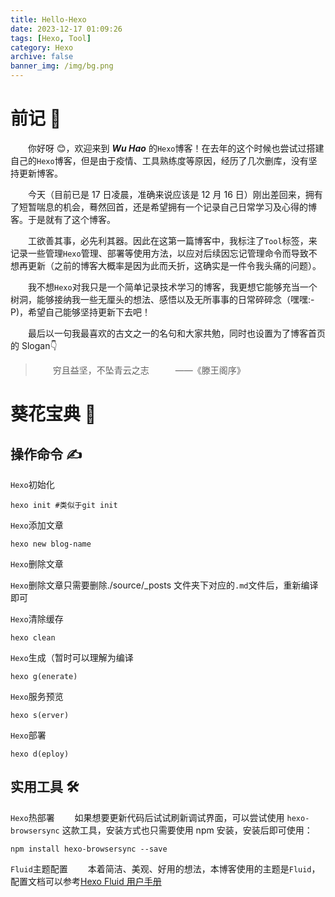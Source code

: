 ```yaml
---
title: Hello-Hexo
date: 2023-12-17 01:09:26
tags: [Hexo, Tool]
category: Hexo
archive: false
banner_img: /img/bg.png
---
```


# 前记 📘

&emsp;&emsp;你好呀 😊，欢迎来到 **_Wu Hao_** 的`Hexo`博客！在去年的这个时候也尝试过搭建自己的`Hexo`博客，但是由于疫情、工具熟练度等原因，经历了几次删库，没有坚持更新博客。

&emsp;&emsp;今天（目前已是 17 日凌晨，准确来说应该是 12 月 16 日）刚出差回来，拥有了短暂喘息的机会，蓦然回首，还是希望拥有一个记录自己日常学习及心得的博客。于是就有了这个博客。

&emsp;&emsp;工欲善其事，必先利其器。因此在这第一篇博客中，我标注了`Tool`标签，来记录一些管理`Hexo`管理、部署等使用方法，以应对后续因忘记管理命令而导致不想再更新（之前的博客大概率是因为此而夭折，这确实是一件令我头痛的问题）。

&emsp;&emsp;我不想`Hexo`对我只是一个简单记录技术学习的博客，我更想它能够充当一个树洞，能够接纳我一些无厘头的想法、感悟以及无所事事的日常碎碎念（嘿嘿:-P)，希望自己能够坚持更新下去吧！

&emsp;&emsp;最后以一句我最喜欢的古文之一的名句和大家共勉，同时也设置为了博客首页的 Slogan👇

> &emsp;&emsp;穷且益坚，不坠青云之志&emsp;&emsp;&emsp;——《滕王阁序》

# 葵花宝典 📙

## 操作命令 ✍️

`Hexo`初始化

    hexo init #类似于git init

`Hexo`添加文章

    hexo new blog-name

`Hexo`删除文章

`Hexo`删除文章只需要删除./source/\_posts 文件夹下对应的`.md`文件后，重新编译即可

`Hexo`清除缓存

    hexo clean

`Hexo`生成（暂时可以理解为编译

    hexo g(enerate)

`Hexo`服务预览

    hexo s(erver)

`Hexo`部署

    hexo d(eploy)

## 实用工具 🛠️

`Hexo`热部署
&emsp;&emsp;如果想要更新代码后试试刷新调试界面，可以尝试使用 `hexo-browsersync` 这款工具，安装方式也只需要使用 npm 安装，安装后即可使用：

    npm install hexo-browsersync --save

`Fluid`主题配置
&emsp;&emsp;本着简洁、美观、好用的想法，本博客使用的主题是`Fluid`，配置文档可以参考[Hexo Fluid 用户手册](https://hexo.fluid-dev.com/docs/guide)
